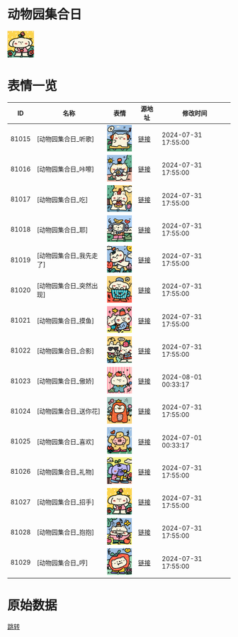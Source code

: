 # 动物园集合日

<img src="./cover.png" height="60" alt="cover" />

# 表情一览

|ID|名称|表情|源地址|修改时间|
|----|----|----|----|----|
|81015|[动物园集合日_听歌]|<img src="./pic/081015_%5B动物园集合日_听歌%5D.png" height="60" alt="听歌"/>|[链接](https://i0.hdslb.com/bfs/garb/01a88ecf6839de7e637dc91a0420d126e04a5a6a.png)|2024-07-31 17:55:00|
|81016|[动物园集合日_咔嚓]|<img src="./pic/081016_%5B动物园集合日_咔嚓%5D.png" height="60" alt="咔嚓"/>|[链接](https://i0.hdslb.com/bfs/garb/e65cca3f89b68769ab2b34a1af3af89ed58cd261.png)|2024-07-31 17:55:00|
|81017|[动物园集合日_吃]|<img src="./pic/081017_%5B动物园集合日_吃%5D.png" height="60" alt="吃"/>|[链接](https://i0.hdslb.com/bfs/garb/b92727332655419444106531e1c68b3659aa40a4.png)|2024-07-31 17:55:00|
|81018|[动物园集合日_耶]|<img src="./pic/081018_%5B动物园集合日_耶%5D.png" height="60" alt="耶"/>|[链接](https://i0.hdslb.com/bfs/garb/a146fddf5bf492b851ad821474b18695adcbb3d6.png)|2024-07-31 17:55:00|
|81019|[动物园集合日_我先走了]|<img src="./pic/081019_%5B动物园集合日_我先走了%5D.png" height="60" alt="我先走了"/>|[链接](https://i0.hdslb.com/bfs/garb/588e05fe1488e7a5330693130c83880655422384.png)|2024-07-31 17:55:00|
|81020|[动物园集合日_突然出现]|<img src="./pic/081020_%5B动物园集合日_突然出现%5D.png" height="60" alt="突然出现"/>|[链接](https://i0.hdslb.com/bfs/garb/6b573d2ce9f60982a2c4b51e712982172da8bb72.png)|2024-07-31 17:55:00|
|81021|[动物园集合日_摸鱼]|<img src="./pic/081021_%5B动物园集合日_摸鱼%5D.png" height="60" alt="摸鱼"/>|[链接](https://i0.hdslb.com/bfs/garb/edd25205e07c6f03ee48af97b8f8dbfa54058206.png)|2024-07-31 17:55:00|
|81022|[动物园集合日_合影]|<img src="./pic/081022_%5B动物园集合日_合影%5D.png" height="60" alt="合影"/>|[链接](https://i0.hdslb.com/bfs/garb/89dc85c3d0fbfa953671de00fc87ecd481a81c92.png)|2024-07-31 17:55:00|
|81023|[动物园集合日_傲娇]|<img src="./pic/081023_%5B动物园集合日_傲娇%5D.png" height="60" alt="傲娇"/>|[链接](https://i0.hdslb.com/bfs/garb/34f9dcca7da75de106ec1829c2bd75814169626b.png)|2024-08-01 00:33:17|
|81024|[动物园集合日_送你花]|<img src="./pic/081024_%5B动物园集合日_送你花%5D.png" height="60" alt="送你花"/>|[链接](https://i0.hdslb.com/bfs/garb/673c6e48b19b810d5431f08bcbfdf70e8853a805.png)|2024-07-31 17:55:00|
|81025|[动物园集合日_喜欢]|<img src="./pic/081025_%5B动物园集合日_喜欢%5D.png" height="60" alt="喜欢"/>|[链接](https://i0.hdslb.com/bfs/garb/db35f0e2bce7d55036b3b2299b7f4e0062d66add.png)|2024-07-01 00:33:17|
|81026|[动物园集合日_礼物]|<img src="./pic/081026_%5B动物园集合日_礼物%5D.png" height="60" alt="礼物"/>|[链接](https://i0.hdslb.com/bfs/garb/ab7df46666e1f97747357e821850489775d9dc0e.png)|2024-07-31 17:55:00|
|81027|[动物园集合日_招手]|<img src="./pic/081027_%5B动物园集合日_招手%5D.png" height="60" alt="招手"/>|[链接](https://i0.hdslb.com/bfs/garb/3f94e6b121ec1442b4d40f2e646a0dc91a4ce89b.png)|2024-07-31 17:55:00|
|81028|[动物园集合日_抱抱]|<img src="./pic/081028_%5B动物园集合日_抱抱%5D.png" height="60" alt="抱抱"/>|[链接](https://i0.hdslb.com/bfs/garb/2808a8bd555a313ffcf2680b242147e51b2caaec.png)|2024-07-31 17:55:00|
|81029|[动物园集合日_哼]|<img src="./pic/081029_%5B动物园集合日_哼%5D.png" height="60" alt="哼"/>|[链接](https://i0.hdslb.com/bfs/garb/b75c3344651d16b8fe5c744512fb7b8830a07157.png)|2024-07-31 17:55:00|

# 原始数据

[跳转](./raw.json)

